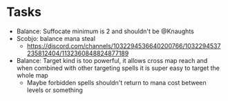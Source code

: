 # Tasks
- Balance: Suffocate minimum is 2 and shouldn't be @Knaughts
- Scobjo: balance mana steal
    - https://discord.com/channels/1032294536640200766/1032294537235812404/1132360848824877189
- Balance: Target kind is too powerful, it allows cross map reach and when combined with other targeting spells it is super easy to target the whole map
    - Maybe forbidden spells shouldn't return to mana cost between levels or something